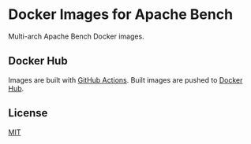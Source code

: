 # Docker Images for Apache Bench

Multi-arch Apache Bench Docker images.

## Docker Hub

Images are built with [GitHub Actions](https://github.com/features/actions). Built images are pushed to [Docker Hub](https://hub.docker.com/r/xjonathanlei/ab).

## License

[MIT](./LICENSE)
